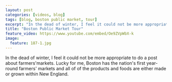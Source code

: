 ```yaml
---
layout: post
categories: [videos, blog]
tags: [blog, boston public market, tour]
excerpt: "In the dead of winter, I feel it could not be more appropriate to do a post about farmers'markets.  Lucky for me, Boston has the nation's first year-round farmers' markets and all of of the products and foods are either made or grown within New England."
title: "Boston Public Market Tour"
feature_video: https://www.youtube.com/embed/Oe9ZVpWbX-k
image:
  feature: 187-1.jpg
---
```



In the dead of winter, I feel it could not be more appropriate to do a post about farmers'markets.  Lucky for me, Boston has the nation's first year-round farmers' markets and all of of the products and foods are either made or grown within New England.